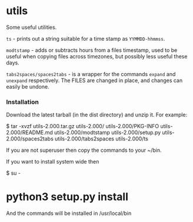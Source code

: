 # utils
Some useful utilities.

`ts` - prints out a string suitable for a time stamp as `YYMMDD-hhmmss`.

`modtstamp` - adds or subtracts hours from a files timestamp, used to be
    useful when copying files across timezones, but possibly less
    useful these days.

`tabs2spaces/spaces2tabs` - is a wrapper for the commands `expand` and `unexpand`
    respectively.  The FILES are changed in place, and changes can easily
    be undone.

### Installation

Download the latest tarball (in the dist directory) and unzip it. For example:

$ tar -xvzf utils-2.000.tar.gz
utils-2.000/
utils-2.000/PKG-INFO
utils-2.000/README.md
utils-2.000/modtstamp
utils-2.000/setup.py
utils-2.000/spaces2tabs
utils-2.000/tabs2spaces
utils-2.000/ts

If you are not superuser then copy the commands to your ~/bin.

If you want to install system wide then

$ su -
# python3 setup.py install

And the commands will be installed in /usr/local/bin
